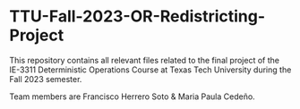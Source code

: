 # TTU-Fall-2023-OR-Redistricting-Project

This repository contains all relevant files related to the final project of the IE-3311 Deterministic Operations Course at Texas Tech University during the Fall 2023 semester.

Team members are Francisco Herrero Soto & Maria Paula Cedeño. 
